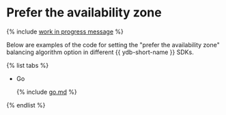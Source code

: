 # Prefer the availability zone

{% include [work in progress message](../../_includes/addition.md) %}

Below are examples of the code for setting the "prefer the availability zone" balancing algorithm option in different {{ ydb-short-name }} SDKs.

{% list tabs %}

- Go

  {% include [go.md](prefer_location/go.md) %}

{% endlist %}


